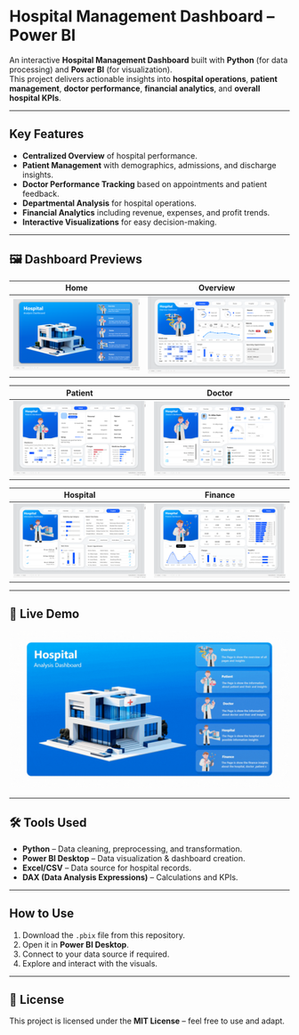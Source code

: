 #  Hospital Management Dashboard – Power BI

An interactive **Hospital Management Dashboard** built with **Python** (for data processing) and **Power BI** (for visualization).  
This project delivers actionable insights into **hospital operations**, **patient management**, **doctor performance**, **financial analytics**, and **overall hospital KPIs**.

---

##  Key Features
- **Centralized Overview** of hospital performance.
- **Patient Management** with demographics, admissions, and discharge insights.
- **Doctor Performance Tracking** based on appointments and patient feedback.
- **Departmental Analysis** for hospital operations.
- **Financial Analytics** including revenue, expenses, and profit trends.
- **Interactive Visualizations** for easy decision-making.

---


## 🖼 Dashboard Previews

| Home | Overview |
|------|----------|
| ![Home](https://github.com/deepjit07/Hospital_Management_Dashboard/blob/main/Images/Screenshot%20(73).png) | ![Overview](https://github.com/deepjit07/Hospital_Management_Dashboard/blob/main/Images/Screenshot%20(74).png) |

| Patient | Doctor |
|---------|--------|
| ![Patient](https://github.com/deepjit07/Hospital_Management_Dashboard/blob/main/Images/Screenshot%20(75).png) | ![Doctor](https://github.com/deepjit07/Hospital_Management_Dashboard/blob/main/Images/Screenshot%20(76).png) |

| Hospital | Finance |
|----------|---------|
| ![Hospital](https://github.com/deepjit07/Hospital_Management_Dashboard/blob/main/Images/Screenshot%20(77).png) | ![Finance](https://github.com/deepjit07/Hospital_Management_Dashboard/blob/main/Images/Screenshot%20(78).png) |


---

## 🎥 Live Demo
![Demo](https://github.com/deepjit07/Hospital_Management_Dashboard/blob/main/Images/Home%20-%20Hospital_Dashboard-v1%20-%20Power%20BI%20-%20Google%20Chrome%202025-08-12%2021-12-05.mp4.gif)

---

## 🛠 Tools Used
- **Python** – Data cleaning, preprocessing, and transformation.
- **Power BI Desktop** – Data visualization & dashboard creation.
- **Excel/CSV** – Data source for hospital records.
- **DAX (Data Analysis Expressions)** – Calculations and KPIs.

---

##  How to Use
1. Download the `.pbix` file from this repository.
2. Open it in **Power BI Desktop**.
3. Connect to your data source if required.
4. Explore and interact with the visuals.

---

## 📄 License
This project is licensed under the **MIT License** – feel free to use and adapt.
